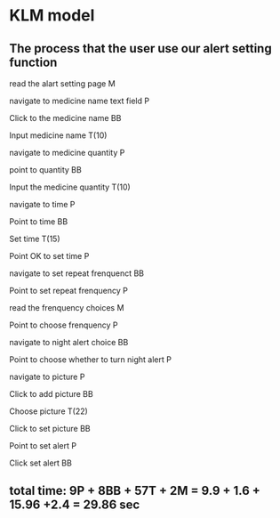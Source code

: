 # KLM model

## The process that the user use our alert setting function

read the alart setting page M

navigate to medicine name text field P

Click to the medicine name BB

Input medicine name T(10)

navigate to medicine quantity P

point to quantity BB

Input the medicine quantity T(10)

navigate to time P

Point to time BB

Set time T(15)

Point OK to set time P

navigate to set repeat frenquenct BB

Point to set repeat frenquency P

read the frenquency choices M

Point to choose frenquency P

navigate to night alert choice BB

Point to choose whether to turn night alert P

navigate to picture P

Click to add picture BB

Choose picture T(22)

Click to set picture BB

Point to set alert P

Click set alert BB

## total time: 9P + 8BB + 57T + 2M = 9.9 + 1.6 + 15.96 +2.4 = 29.86 sec
